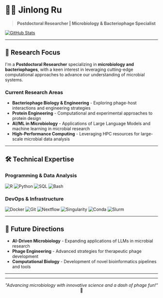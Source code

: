 # 👨‍🔬 Jinlong Ru

> **Postdoctoral Researcher | Microbiology & Bacteriophage Specialist**

[![GitHub Stats](https://github-readme-stats.vercel.app/api?username=rujinlong&show_icons=true&count_private=true&theme=tokyonight&hide_border=true)](https://github.com/rujinlong)

---

## 🔬 Research Focus

I'm a **Postdoctoral Researcher** specializing in **microbiology and bacteriophages**, with a keen interest in leveraging cutting-edge computational approaches to advance our understanding of microbial systems.

### Current Research Areas
- **Bacteriophage Biology & Engineering** - Exploring phage-host interactions and engineering strategies
- **Protein Engineering** - Computational and experimental approaches to protein design
- **AI/ML in Microbiology** - Applications of Large Language Models and machine learning in microbial research
- **High-Performance Computing** - Leveraging HPC resources for large-scale microbial data analysis

---

## 🛠️ Technical Expertise

### Programming & Data Analysis
![R](https://img.shields.io/badge/R-276DC3?style=for-the-badge&logo=r&logoColor=white)
![Python](https://img.shields.io/badge/Python-3776AB?style=for-the-badge&logo=python&logoColor=white)
![SQL](https://img.shields.io/badge/SQL-4479A1?style=for-the-badge&logo=mysql&logoColor=white)
![Bash](https://img.shields.io/badge/Bash-4EAA25?style=for-the-badge&logo=gnu-bash&logoColor=white)

### DevOps & Infrastructure
![Docker](https://img.shields.io/badge/Docker-2496ED?style=for-the-badge&logo=docker&logoColor=white)
![Git](https://img.shields.io/badge/Git-F05032?style=for-the-badge&logo=git&logoColor=white)
![Nextflow](https://img.shields.io/badge/Nextflow-23B4D2?style=for-the-badge&logo=nextflow&logoColor=white)
![Singularity](https://img.shields.io/badge/Singularity-000000?style=for-the-badge&logo=singularity&logoColor=white)
![Conda](https://img.shields.io/badge/Conda-342B029?style=for-the-badge&logo=anaconda&logoColor=white)
![Slurm](https://img.shields.io/badge/Slurm-FF6C2E?style=for-the-badge&logo=slurm&logoColor=white)

---

## 🎯 Future Directions

- **AI-Driven Microbiology** - Expanding applications of LLMs in microbial research
- **Phage Engineering** - Advanced strategies for therapeutic phage development
- **Computational Biology** - Development of novel bioinformatics pipelines and tools

---

---

<div align="center">

*"Advancing microbiology with innovative science and a dash of phage fun!"* 🧬

</div>

